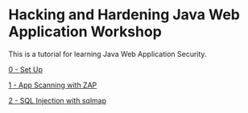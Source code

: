 # Hacking and Hardening Java Web Application Workshop

This is a tutorial for learning Java Web Application Security.

[0 - Set Up](00_setup.md)

[1 - App Scanning with ZAP](01_app_scanning.md)

[2 - SQL Injection with sqlmap](02_sql_injection.md)